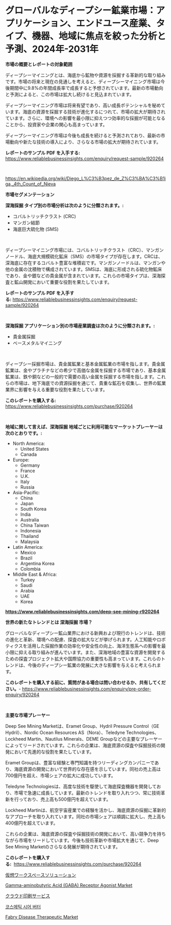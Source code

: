 <p><h1>グローバルなディープシー鉱業市場：アプリケーション、エンドユース産業、タイプ、機器、地域に焦点を絞った分析と予測、2024年-2031年</h1></p><p><strong>市場の概要とレポートの対象範囲</strong></p>
<p><p>ディープシーマイニングとは、海底から鉱物や資源を採掘する革新的な取り組みです。市場の将来と現在の見通しを考えると、ディープシーマイニング市場は今後期間中に9.8%の年間成長率で成長すると予想されています。最新の市場動向と予測によると、この市場は拡大し続けると見込まれています。</p><p>ディープシーマイニング市場は将来有望であり、高い成長ポテンシャルを秘めています。海底の資源を採掘する技術が進化するにつれて、市場の拡大が期待されています。さらに、環境への影響を最小限に抑えつつ効率的な採掘が可能となることから、投資家や企業の関心も高まっています。</p><p>ディープシーマイニング市場は今後も成長を続けると予測されており、最新の市場動向や新たな技術の導入により、さらなる市場の拡大が期待されています。</p></p>
<p><strong>レポートのサンプル PDF を入手する:</strong> <a href="https://www.reliablebusinessinsights.com/enquiry/request-sample/920264">https://www.reliablebusinessinsights.com/enquiry/request-sample/920264</a></p>
<p>&nbsp;</p>
<p><a href="https://en.wikipedia.org/wiki/Diego_L%C3%B3pez_de_Z%C3%BA%C3%B1iga,_4th_Count_of_Nieva">https://en.wikipedia.org/wiki/Diego_L%C3%B3pez_de_Z%C3%BA%C3%B1iga,_4th_Count_of_Nieva</a></p>
<p><strong>市場セグメンテーション</strong></p>
<p><strong>深海採掘 タイプ別の市場分析は次のように分類されます。:</strong></p>
<p><ul><li>コバルトリッチクラスト (CRC)</li><li>マンガン結節</li><li>海底巨大硫化物 (SMS)</li></ul></p>
<p>&nbsp;</p>
<p><p>ディープシーマイニング市場には、コバルトリッチクラスト（CRC）、マンガンノードル、海底大規模硫化鉱床（SMS）の市場タイプが存在します。CRCは、深海底に存在するコバルト豊富な堆積岩です。マンガンノードルは、マンガンや他の金属の沈積物で構成されています。SMSは、海底に形成される硫化物鉱床であり、金や銀などの貴金属が含まれています。これらの市場タイプは、深海探査と鉱山開発において重要な役割を果たしています。</p></p>
<p><strong>レポートのサンプル PDF を入手する:</strong>&nbsp;<a href="https://www.reliablebusinessinsights.com/enquiry/request-sample/920264">https://www.reliablebusinessinsights.com/enquiry/request-sample/920264</a></p>
<p>&nbsp;</p>
<p><strong> 深海採掘 アプリケーション別の市場産業調査は次のように分類されます。:</strong></p>
<p><ul><li>貴金属採掘</li><li>ベースメタルマイニング</li></ul></p>
<p>&nbsp;</p>
<p><p>ディープシー採掘市場は、貴金属鉱業と基本金属鉱業の市場を指します。貴金属鉱業は、金やプラチナなどの希少で高価な金属を採掘する市場であり、基本金属鉱業は、鉄や銅などの一般的で需要の高い金属を採掘する市場を指します。これらの市場は、地下海底での資源採掘を通じて、貴重な鉱石を収集し、世界の鉱業業界に影響を与える重要な役割を果たしています。</p></p>
<p><strong>このレポートを購入する:</strong>&nbsp; <a href="https://www.reliablebusinessinsights.com/purchase/920264">https://www.reliablebusinessinsights.com/purchase/920264</a></p>
<p>&nbsp;</p>
<p><strong>地域に関して言えば、深海採掘 地域ごとに利用可能なマーケットプレーヤーは次のとおりです。:</strong></p>
<p><ul>
    <li>
        North America:
        <ul>
            <li>United States</li>
            <li>Canada</li>
        </ul>
    </li>
    <li>
        Europe:
        <ul>
            <li>Germany</li>
            <li>France</li>
            <li>U.K.</li>
            <li>Italy</li>
            <li>Russia</li>
        </ul>
    </li>
    <li>
        Asia-Pacific:
        <ul>
            <li>China</li>
            <li>Japan</li>
            <li>South Korea</li>
            <li>India</li>
            <li>Australia</li>
            <li>China Taiwan</li>
            <li>Indonesia</li>
            <li>Thailand</li>
            <li>Malaysia</li>
        </ul>
    </li>
    <li>
        Latin America:
        <ul>
            <li>Mexico</li>
            <li>Brazil</li>
            <li>Argentina Korea</li>
            <li>Colombia</li>
        </ul>
    </li>
    <li>
        Middle East & Africa:
        <ul>
            <li>Turkey</li>
            <li>Saudi</li>
            <li>Arabia</li>
            <li>UAE</li>
            <li>Korea</li>
        </ul>
    </li>
    </ul></p>
<p><strong><a href="https://www.reliablebusinessinsights.com/deep-see-mining-r920264">https://www.reliablebusinessinsights.com/deep-see-mining-r920264</a></strong>&nbsp;</p>
<p><strong>世界の新たなトレンドとは 深海採掘 市場？</strong></p>
<p><p>グローバルなディープシー鉱山業界における新興および現行のトレンドは、技術の進化と革新、環境への配慮、探査の拡大などが挙げられます。人工知能やロボティクスを活用した採掘作業の効率化や安全性の向上、海洋生態系への影響を最小限に抑える取り組みが進んでいます。また、深海地域の豊富な資源を開発するための探査プロジェクト拡大や国際協力の重要性も高まっています。これらのトレンドは、今後のディープシー鉱業の発展に大きな影響を与えると考えられます。</p></p>
<p><strong>このレポートを購入する前に、質問がある場合は問い合わせるか、共有してください。</strong>- <a href="https://www.reliablebusinessinsights.com/enquiry/pre-order-enquiry/920264">https://www.reliablebusinessinsights.com/enquiry/pre-order-enquiry/920264</a></p>
<p>&nbsp;</p>
<p><strong>主要な市場プレーヤー</strong></p>
<p><p>Deep See Mining Marketは、Eramet Group、Hydril Pressure Control（GE Hydril）、Nordic Ocean Resources AS（Nora）、Teledyne Technologies、Lockheed Martin、Nautilus Minerals、DEME Groupなどの主要なプレーヤーによってリードされています。これらの企業は、海底資源の探査や採掘技術の開発において先進的な役割を果たしています。</p><p>Eramet Groupは、豊富な経験と専門知識を持つリーディングカンパニーであり、海底資源の開発において世界的な存在感を示しています。同社の売上高は700億円を超え、市場シェアの拡大に成功しています。</p><p>Teledyne Technologiesは、高度な技術を駆使して海底探査機器を開発しており、市場で急速に成長しています。最新のトレンドを取り入れつつ、常に技術革新を行っており、売上高も500億円を超えています。</p><p>Lockheed Martinは、航空宇宙産業での経験を活かし、海底資源の採掘に革新的なアプローチを取り入れています。同社の市場シェアは順調に拡大し、売上高も400億円を超えています。</p><p>これらの企業は、海底資源の探査や採掘技術の開発において、高い競争力を持ちながら市場をリードしています。今後も技術革新や市場拡大を通じて、Deep See Mining Marketのさらなる発展が期待されています。</p></p>
<p><strong>このレポートを購入する:</strong>&nbsp;&nbsp;<a href="https://www.reliablebusinessinsights.com/purchase/920264">https://www.reliablebusinessinsights.com/purchase/920264</a></p>
<p><p><a href="https://github.com/RandallRunte2023/Market-Research-Report-List-2/blob/main/9370150183061.md">仮想ワークスペースソリューション</a></p><p><a href="https://github.com/johnJames655/Market-Research-Report-List-1/blob/main/gamma-aminobutyric-acid-gaba-receptor-agonist-market.md">Gamma-aminobutyric Acid (GABA) Receptor Agonist Market</a></p><p><a href="https://github.com/DanykaKilback/Market-Research-Report-List-2/blob/main/8285344183062.md">クラウド印刷サービス</a></p><p><a href="https://github.com/LuckeyCorbin/Market-Research-Report-List-1/blob/main/4848249185692.md">코스메틱 시어 버터</a></p><p><a href="https://medium.com/@nandapra808/fabry-disease-therapeutic-industry-analysis-report-its-market-size-share-trends-by-application-0cc58a35035f">Fabry Disease Therapeutic Market</a></p></p>